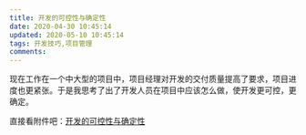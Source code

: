 ```yaml
---
title: 开发的可控性与确定性
date: 2020-04-30 10:45:14
updated: 2020-05-10 10:45:14
tags: 开发技巧,项目管理
comments:
---
```


现在工作在一个中大型的项目中，项目经理对开发的交付质量提高了要求，项目进度也更紧张。于是我思考了出了开发人员在项目中应该怎么做，使开发更可控，更确定。

直接看附件吧：[开发的可控性与确定性](/开发的可控性与确定性.pdf)

<!--more-->